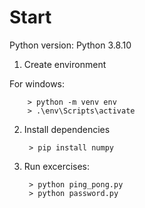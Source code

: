 # Start
Python version: Python 3.8.10

1. Create environment

For windows:

        > python -m venv env
        > .\env\Scripts\activate

2. Install dependencies

        > pip install numpy

3. Run excercises:

        > python ping_pong.py
        > python password.py
    



